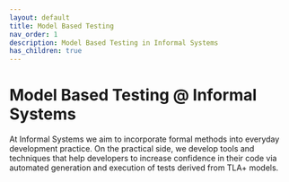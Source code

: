 ```yaml
---
layout: default
title: Model Based Testing
nav_order: 1
description: Model Based Testing in Informal Systems
has_children: true
---
```


# Model Based Testing @ Informal Systems

At Informal Systems we aim to incorporate formal methods into everyday development practice. On the practical side, we develop tools and techniques that help developers to increase confidence in their code via automated generation and execution of tests derived from TLA+ models. 




